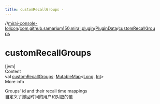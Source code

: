 ```yaml
---
title: customRecallGroups -
---
```

//[mirai-console-lolicon](../../../index.md)/[com.github.samarium150.mirai.plugin](../index.md)/[PluginData](index.md)/[customRecallGroups](custom-recall-groups.md)



# customRecallGroups  
[jvm]  
Content  
val [customRecallGroups](custom-recall-groups.md): [MutableMap](https://kotlinlang.org/api/latest/jvm/stdlib/kotlin.collections/-mutable-map/index.html)<[Long](https://kotlinlang.org/api/latest/jvm/stdlib/kotlin/-long/index.html), [Int](https://kotlinlang.org/api/latest/jvm/stdlib/kotlin/-int/index.html)>  
More info  


Groups' id and their recall time mappings <br> 自定义了撤回时间的用户和对应的值

  



